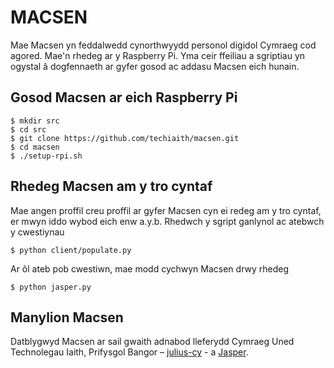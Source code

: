 MACSEN
======


Mae Macsen yn feddalwedd cynorthwyydd personol digidol Cymraeg cod agored. Mae'n rhedeg ar y Raspberry Pi. Yma ceir ffeiliau a sgriptiau yn ogystal â dogfennaeth ar gyfer gosod ac addasu Macsen eich hunain.

## Gosod Macsen ar eich Raspberry Pi

```
$ mkdir src
$ cd src
$ git clone https://github.com/techiaith/macsen.git
$ cd macsen
$ ./setup-rpi.sh
```

## Rhedeg Macsen am y tro cyntaf

Mae angen proffil creu proffil ar gyfer Macsen cyn ei redeg am y tro cyntaf, er mwyn iddo wybod eich enw a.y.b.  Rhedwch y sgript ganlynol ac atebwch y cwestiynau 

```
$ python client/populate.py
```

Ar ôl ateb pob cwestiwn, mae modd cychwyn Macsen drwy rhedeg

```
$ python jasper.py  
``` 

## Manylion Macsen

Datblygwyd Macsen ar sail gwaith adnabod lleferydd Cymraeg Uned Technolegau Iaith, Prifysgol Bangor – [julius-cy](https://github.com/techiaith/julius-cy)  - a [Jasper](https://github.com/techiaith/macsen/blob/master/README-JASPER.md). 
